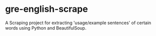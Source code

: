 # gre-english-scrape
A Scraping project for extracting 'usage/example sentences' of certain words using Python and BeautifulSoup.
